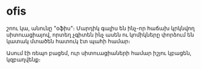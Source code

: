 # ofis

շոու կա, անունը "օֆիս"։ Մարդիկ գալիս են ինչ-որ հաճախ կրկնվող սիտուացիայով, որտեղ չգիտեն ինչ ասեն ու կոմիկները փորձում են կատակ մտածեն հատուկ էտ պահի համար։

Ասում էի ռեպո բացեմ, ուր սիտուացիաների համար իշյու կբացեն, կզբաղվենք։
